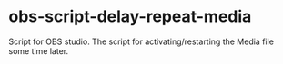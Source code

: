 # obs-script-delay-repeat-media
Script for OBS studio.  The script for activating/restarting the Media file some time later.
